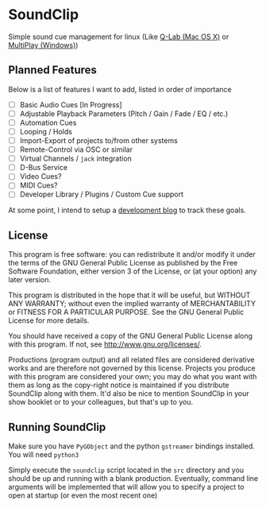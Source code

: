 # SoundClip
Simple sound cue management for linux (Like [Q-Lab (Mac OS X)](http://figure53.com/qlab/) or [MultiPlay (Windows)](http://www.da-share.com/software/multiplay/))

## Planned Features
Below is a list of features I want to add, listed in order of importance

* [ ] Basic Audio Cues [In Progress]
* [ ] Adjustable Playback Parameters (Pitch / Gain / Fade / EQ / etc.)
* [ ] Automation Cues
* [ ] Looping / Holds
* [ ] Import-Export of projects to/from other systems
* [ ] Remote-Control via OSC or similar
* [ ] Virtual Channels / `jack` integration
* [ ] D-Bus Service
* [ ] Video Cues?
* [ ] MIDI Cues?
* [ ] Developer Library / Plugins / Custom Cue support

At some point, I intend to setup a [development blog](https://techwiz24.github.io/soundclip) to track these goals.

## License
This program is free software: you can redistribute it and/or modify
it under the terms of the GNU General Public License as published by
the Free Software Foundation, either version 3 of the License, or
(at your option) any later version.

This program is distributed in the hope that it will be useful,
but WITHOUT ANY WARRANTY; without even the implied warranty of
MERCHANTABILITY or FITNESS FOR A PARTICULAR PURPOSE.  See the
GNU General Public License for more details.

You should have received a copy of the GNU General Public License
along with this program.  If not, see <http://www.gnu.org/licenses/>.

Productions (program output) and all related files are considered derivative works and are therefore not governed by this license. Projects you produce with this program are considered your own; you may do what you want with them as long as the copy-right notice is maintained if you distribute SoundClip along with them. It'd also be nice to mention SoundClip in your show booklet or to your colleagues, but that's up to you.

## Running SoundClip
Make sure you have `PyGObject` and the python `gstreamer` bindings installed. You will need `python3`

Simply execute the `soundclip` script located in the `src` directory and you should be up and running with a blank production. Eventually, command line arguments will be implemented that will allow you to specify a project to open at startup (or even the most recent one)

